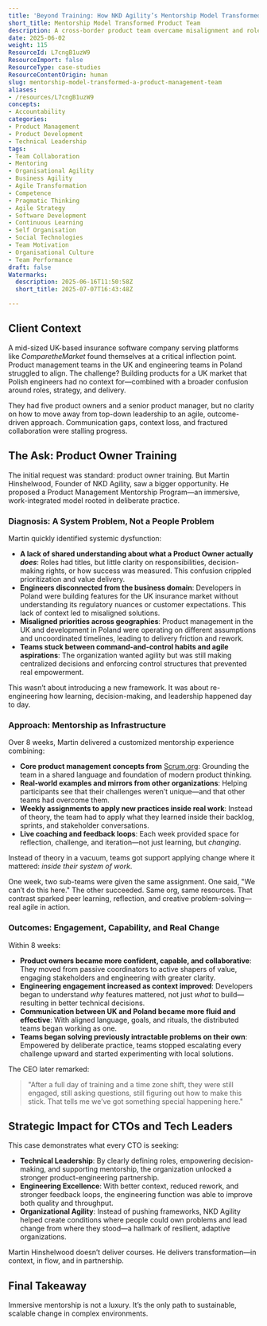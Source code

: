 ```yaml
---
title: 'Beyond Training: How NKD Agility’s Mentorship Model Transformed a Product Management Team Across Borders'
short_title: Mentorship Model Transformed Product Team
description: A cross-border product team overcame misalignment and role confusion through immersive mentorship, boosting collaboration, engineering engagement, and agile delivery.
date: 2025-06-02
weight: 115
ResourceId: L7cngB1uzW9
ResourceImport: false
ResourceType: case-studies
ResourceContentOrigin: human
slug: mentorship-model-transformed-a-product-management-team
aliases:
- /resources/L7cngB1uzW9
concepts:
- Accountability
categories:
- Product Management
- Product Development
- Technical Leadership
tags:
- Team Collaboration
- Mentoring
- Organisational Agility
- Business Agility
- Agile Transformation
- Competence
- Pragmatic Thinking
- Agile Strategy
- Software Development
- Continuous Learning
- Self Organisation
- Social Technologies
- Team Motivation
- Organisational Culture
- Team Performance
draft: false
Watermarks:
  description: 2025-06-16T11:50:58Z
  short_title: 2025-07-07T16:43:48Z

---
```

## Client Context

A mid-sized UK-based insurance software company serving platforms like *ComparetheMarket* found themselves at a critical inflection point. Product management teams in the UK and engineering teams in Poland struggled to align. The challenge? Building products for a UK market that Polish engineers had no context for—combined with a broader confusion around roles, strategy, and delivery.

They had five product owners and a senior product manager, but no clarity on how to move away from top-down leadership to an agile, outcome-driven approach. Communication gaps, context loss, and fractured collaboration were stalling progress.

## The Ask: Product Owner Training

The initial request was standard: product owner training. But Martin Hinshelwood, Founder of NKD Agility, saw a bigger opportunity. He proposed a Product Management Mentorship Program—an immersive, work-integrated model rooted in deliberate practice.

### Diagnosis: A System Problem, Not a People Problem

Martin quickly identified systemic dysfunction:

- **A lack of shared understanding about what a Product Owner actually _does_**: Roles had titles, but little clarity on responsibilities, decision-making rights, or how success was measured. This confusion crippled prioritization and value delivery.
- **Engineers disconnected from the business domain**: Developers in Poland were building features for the UK insurance market without understanding its regulatory nuances or customer expectations. This lack of context led to misaligned solutions.
- **Misaligned priorities across geographies**: Product management in the UK and development in Poland were operating on different assumptions and uncoordinated timelines, leading to delivery friction and rework.
- **Teams stuck between command-and-control habits and agile aspirations**: The organization wanted agility but was still making centralized decisions and enforcing control structures that prevented real empowerment.

This wasn’t about introducing a new framework. It was about re-engineering how learning, decision-making, and leadership happened day to day.

### Approach: Mentorship as Infrastructure

Over 8 weeks, Martin delivered a customized mentorship experience combining:

- **Core product management concepts from** [Scrum.org](http://Scrum.org): Grounding the team in a shared language and foundation of modern product thinking.
- **Real-world examples and mirrors from other organizations**: Helping participants see that their challenges weren’t unique—and that other teams had overcome them.
- **Weekly assignments to apply new practices inside real work**: Instead of theory, the team had to apply what they learned inside their backlog, sprints, and stakeholder conversations.
- **Live coaching and feedback loops**: Each week provided space for reflection, challenge, and iteration—not just learning, but *changing*.

Instead of theory in a vacuum, teams got support applying change where it mattered: *inside their system of work*.

One week, two sub-teams were given the same assignment. One said, "We can’t do this here." The other succeeded. Same org, same resources. That contrast sparked peer learning, reflection, and creative problem-solving—real agile in action.

### Outcomes: Engagement, Capability, and Real Change

Within 8 weeks:

- **Product owners became more confident, capable, and collaborative**: They moved from passive coordinators to active shapers of value, engaging stakeholders and engineering with greater clarity.
- **Engineering engagement increased as context improved**: Developers began to understand *why* features mattered, not just *what* to build—resulting in better technical decisions.
- **Communication between UK and Poland became more fluid and effective**: With aligned language, goals, and rituals, the distributed teams began working as one.
- **Teams began solving previously intractable problems on their own**: Empowered by deliberate practice, teams stopped escalating every challenge upward and started experimenting with local solutions.

The CEO later remarked:

> "After a full day of training and a time zone shift, they were still engaged, still asking questions, still figuring out how to make this stick. That tells me we’ve got something special happening here."

## Strategic Impact for CTOs and Tech Leaders

This case demonstrates what every CTO is seeking:

- **Technical Leadership**: By clearly defining roles, empowering decision-making, and supporting mentorship, the organization unlocked a stronger product-engineering partnership.
- **Engineering Excellence**: With better context, reduced rework, and stronger feedback loops, the engineering function was able to improve both quality and throughput.
- **Organizational Agility**: Instead of pushing frameworks, NKD Agility helped create conditions where people could own problems and lead change from where they stood—a hallmark of resilient, adaptive organizations.

Martin Hinshelwood doesn’t deliver courses. He delivers transformation—in context, in flow, and in partnership.

## Final Takeaway

Immersive mentorship is not a luxury. It’s the only path to sustainable, scalable change in complex environments.
